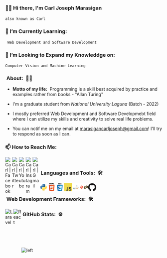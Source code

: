 ### 👋🏻 Hi there, I'm Carl Joseph Marasigan
    also known as Carl
### 📖 I’m Currently Learning:
     Web Development and Software Development
### 🔭 I’m Looking to Expand my Knowleddge on:
    Computer Vision and Machine Learning
    
### &nbsp;About:&nbsp; 👨‍💻
- **Motto of my life:** &nbsp;Programming is a skill best acquired by practice and examples rather from books - "Allan Turing" 

- I'm a graduate student from *National University Laguna* (Batch - 2022) 

- I mostly preferred Web Development and Software Developmebt field where I can utilize my skills and creativity to solve real life problems.

- You can notif me on my email at marasigancarljoseph@gmail.com! I'll try to respond as soon as I can.
 
### 📫 How to Reach Me:
<img align="left" alt="Carl | Facebook" width="22px" src="https://cdn.jsdelivr.net/npm/simple-icons@v3/icons/facebook.svg" />
<img align="left" alt="Carl | Twitter" width="22px" src="https://cdn.jsdelivr.net/npm/simple-icons@v3/icons/twitter.svg" />
<img align="left" alt="Carl | Youtube" width="22px" src="https://cdn.jsdelivr.net/npm/simple-icons@v3/icons/youtube.svg" />
<img align="left" alt="Carl | Instagram" width="22px" src="https://cdn.jsdelivr.net/npm/simple-icons@v3/icons/instagram.svg" />
<img align="left" alt="Carl | Gmail" width="22px" src="https://cdn.jsdelivr.net/npm/simple-icons@v3/icons/gmail.svg" />
<br />

<h3 align="left">&nbsp;Languages and Tools:&nbsp; 🛠 </h3>
<p align="left">&nbsp;&nbsp;&nbsp;&nbsp;
<img align="left" alt="Python" width="26px" src="https://raw.githubusercontent.com/devicons/devicon/master/icons/python/python-original.svg"/>
<img align="left" alt="HTML5" width="26px" src="https://raw.githubusercontent.com/github/explore/80688e429a7d4ef2fca1e82350fe8e3517d3494d/topics/html/html.png" />
<img align="left" alt="CSS3" width="26px" src="https://raw.githubusercontent.com/github/explore/80688e429a7d4ef2fca1e82350fe8e3517d3494d/topics/css/css.png" />
<img align="left" alt="JavaScript" width="26px" src="https://raw.githubusercontent.com/github/explore/80688e429a7d4ef2fca1e82350fe8e3517d3494d/topics/javascript/javascript.png" />
<img align="left" alt="MySQL" width="26px" src="https://raw.githubusercontent.com/github/explore/80688e429a7d4ef2fca1e82350fe8e3517d3494d/topics/mysql/mysql.png" />
<img align="left" alt="Git" width="26px" src="https://raw.githubusercontent.com/github/explore/80688e429a7d4ef2fca1e82350fe8e3517d3494d/topics/git/git.png" />
<img align="left" alt="GitHub" width="26px" src="https://raw.githubusercontent.com/github/explore/78df643247d429f6cc873026c0622819ad797942/topics/github/github.png" />

<h3 align="left">&nbsp;Web Development Frameworks:&nbsp; 🛠 </h3>
<img align="left" alt="Laravel" width="26px" src="https://static-00.iconduck.com/assets.00/laravel-icon-497x512-uwybstke.png" />
<img align="left" alt="React" width="26px" src="https://upload.wikimedia.org/wikipedia/commons/thumb/a/a7/React-icon.svg/2300px-React-icon.svg.png" />


<h3 align="left">&nbsp;GitHub Stats:&nbsp; ⚙️ </h3>
<img height="180em" alt="left" width="26px" src="https://github-readme-stats-eight-theta.vercel.app/api/top-langs/?username=Carl-Marasigan&layout=compact&langs_count=8&theme=algolia"/><img height="182em" align="center"  />




    



<!---
Carl-Marasigan/Carl-Marasigan is a ✨ special ✨ repository because its `README.md` (this file) appears on your GitHub profile.
You can click the Preview link to take a look at your changes.
--->
